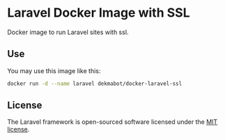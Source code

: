# Laravel Docker Image with SSL

Docker image to run Laravel sites with ssl.

## Use

You may use this image like this:
 
```bash
docker run -d --name laravel dekmabot/docker-laravel-ssl
```

## License

The Laravel framework is open-sourced software licensed under the [MIT license](http://opensource.org/licenses/MIT).
